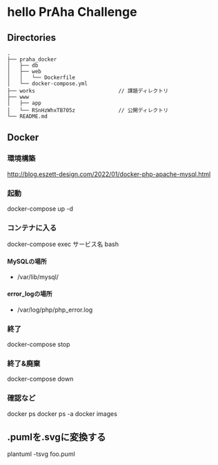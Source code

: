 # hello PrAha Challenge

## Directories
```
.
├── praha_docker
│   ├── db
│   ├── web
│   │   └── Dockerfile
│   └── docker-compose.yml
├── works                           // 課題ディレクトリ
├── www
│   ├── app
│   └── RSnHzWhxTB705z              // 公開ディレクトリ
└── README.md
```

## Docker
### 環境構築
http://blog.eszett-design.com/2022/01/docker-php-apache-mysql.html

### 起動
docker-compose up -d

### コンテナに入る
docker-compose exec サービス名 bash
#### MySQLの場所
- /var/lib/mysql/
#### error_logの場所
- /var/log/php/php_error.log

### 終了
docker-compose stop

### 終了&廃棄
docker-compose down

### 確認など
docker ps
docker ps -a
docker images

## .pumlを.svgに変換する
plantuml -tsvg foo.puml
